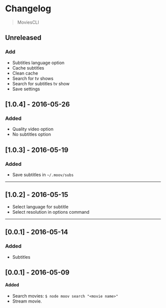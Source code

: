 # Changelog

> MoviesCLI

## Unreleased

### Add
- Subtitles language option
- Cache subtitles
- Clean cache
- Search for tv shows
- Search for subtitles tv show
- Save settings

## [1.0.4] - 2016-05-26

### Added
- Quality video option
- No subtitles option

## [1.0.3] - 2016-05-19

### Added
- Save subtitles in `~/.moov/subs`

---

## [1.0.2] - 2016-05-15
- Select language for subtitle
- Select resolution in options command

---

## [0.0.1] - 2016-05-14

### Added
- Subtitles

## [0.0.1] - 2016-05-09

#### Added
- Search movies: `$ node moov search "<movie name>"`
- Stream movie.
